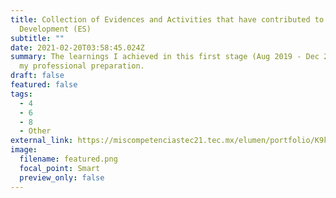 ```yaml
---
title: Collection of Evidences and Activities that have contributed to My
  Development (ES)
subtitle: ""
date: 2021-02-20T03:58:45.024Z
summary: The learnings I achieved in this first stage (Aug 2019 - Dec 2020) of
  my professional preparation.
draft: false
featured: false
tags:
  - 4
  - 6
  - 8
  - Other
external_link: https://miscompetenciastec21.tec.mx/elumen/portfolio/K9krQbCe0nU2lbE
image:
  filename: featured.png
  focal_point: Smart
  preview_only: false
---
```

